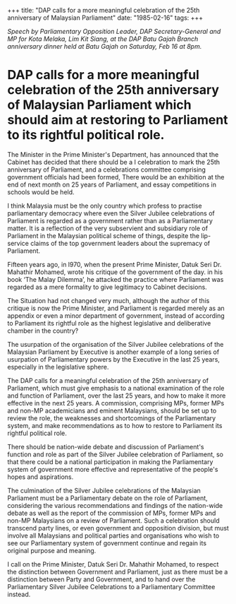+++ 
title: "DAP calls for a more meaningful celebration of the 25th anniversary of Malaysian Parliament"
date: "1985-02-16"
tags:
+++

_Speech by Parliamentary Opposition Leader, DAP Secretary-General and MP for Kota Melaka, Lim Kit Siang, at the DAP Batu Gajah Branch anniversary dinner held at Batu Gajah on Saturday, Feb 16 at 8pm._

# DAP calls for a more meaningful celebration of the 25th anniversary of Malaysian Parliament which should aim at restoring to Parliament to its rightful political role.

The Minister in the Prime Minister's Department, has announced that the Cabinet has decided that there should be a I celebration
to mark the 25th anniversary of Parliament, and a celebrations committee comprising government officials had been formed, There would be an exhibition at the end of next month on 25 years of Parliament, and essay competitions in schools would be held.</u>

I think Malaysia must be the only country which profess to 
practise parliamentary democracy where even the Silver 
Jubilee celebrations of Parliament is regarded as a government
rather than as a Parliamentary matter. lt is a reflection of the very
subservient and subsidiary role of Parliament in the Malaysian political
scheme of things, despite the lip-service claims of the top
government leaders about the supremacy of Parliament.

Fifteen years ago, in l970, when the present Prime Minister, Datuk
Seri Dr. Mahathir Mohamed, wrote his critique of the government of the day.
in his book ‘The Malay Dilemma’, he attacked the practice where Parliament
was regarded as a mere formality to give legitimacy to Cabinet decisions.

The Situation had not changed very much, although the author of this
critique is now the Prime Minister, and Parliament is regarded merely as an
appendix or even a minor department of government,
instead of according to Parliament its rightful role as the highest
legislative and deliberative chamber in the country?

The usurpation of the organisation of the Silver Jubilee
celebrations of the Malaysian Parliament by Executive is another example of
a long series of usurpation of Parliamentary powers by the Executive in the
last 25 years, especially in the legislative sphere.

The DAP calls for a meaningful celebration of the 25th anniversary
of Parliament, which must give emphasis to a national examination of the
role and function of Parliament, over the last 25 years, and how to make it
more effective in the next 25 years. A commission, comprising MPs, former MPs and
non-MP academicians and eminent Malaysians, should be set up to review the
role, the weaknesses and shortcomings of the Parliamentary system, and make
recommendations as to how to restore to Parliament its rightful political role.



There should be nation-wide debate and discussion of Parliament's
function and role as part of the Silver Jubilee celebration of Parliament, 
so that there could be a national participation in making the Parliamentary
system of government more effective and representative of the people's 
hopes and aspirations.

The culmination of the Silver Jubilee celebrations of the Malaysian
Parliament must be a Parliamentary debate on the role of Parliament, considering
the various recommendations and findings of the nation-wide debate as well
as the report of the commission of MPs, former MPs and non-MP Malaysians on a review
of Parliament. Such a celebration should transcend party lines, or even
government and opposition division, but must involve all Malaysians and
political parties and organisations who wish to see our Parliamentary system
of government continue and regain its original purpose and meaning.

I call on the Prime Minister, Datuk Seri Dr. Mahathir Mohamed, to
respect the distinction between Government and Parliament, just as there must
be a distinction between Party and Government, and to hand over the Parliamentary
Silver Jubilee Celebrations to a Parliamentary Committee instead.
 
